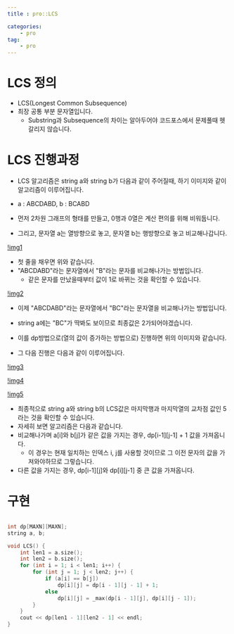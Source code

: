 ```yaml
---
title : pro::LCS

categories:
    - pro
tag:
    - pro
---
```


# LCS 정의
- LCS(Longest Common Subsequence)
- 최장 공통 부분 문자열입니다.
  - Substring과 Subsequence의 차이는 알아두어야 코드포스에서 문제풀때 헷갈리지 않습니다.

# LCS 진행과정
- LCS 알고리즘은 string a와 string b가 다음과 같이 주어질때, 하기 이미지와 같이 알고리즘이 이루어집니다.
- a : ABCDABD, b : BCABD

- 먼저 2차원 그래프의 형태를 만들고, 0행과 0열은 계산 편의를 위해 비워둡니다.
- 그리고, 문자열 a는 열방향으로 놓고, 문자열 b는 행방향으로 놓고 비교해나갑니다.

[!img1](/img/2020-12-14-pro-LCS_1.png)

- 첫 줄을 채우면 위와 같습니다.
- "ABCDABD"라는 문자열에서 "B"라는 문자를 비교해나가는 방법입니다.
  - 같은 문자를 만났을때부터 값이 1로 바뀌는 것을 확인할 수 있습니다.

[!img2](/img/2020-12-14-pro-LCS_2.png)

- 이제 "ABCDABD"라는 문자열에서 "BC"라는 문자열을 비교해나가는 방법입니다.
- string a에는 "BC"가 딱봐도 보이므로 최종값은 2가되어야겠습니다.
- 이를 dp방법으로(열의 값이 증가하는 방법으로) 진행하면 위의 이미지와 같습니다.

- 그 다음 진행은 다음과 같이 이루어집니다.

[!img3](/img/2020-12-14-pro-LCS_3.png)

[!img4](/img/2020-12-14-pro-LCS_4.png)

[!img5](/img/2020-12-14-pro-LCS_5.png)

- 최종적으로 string a와 string b의 LCS값은 마지막행과 마지막열의 교차점 값인 5라는 것을 확인할 수 있습니다.
- 자세히 보면 알고리즘은 다음과 같습니다.
- 비교해나가며 a[i]와 b[j]가 같은 값을 가지는 경우, dp[i-1][j-1] + 1 값을 가져옵니다.
  - 이 경우는 현재 일치하는 인덱스 i, j를 사용할 것이므로 그 이전 문자의 값을 가져와야하므로 그렇습니다.
- 다른 값을 가지는 경우, dp[i-1][j]와 dp[i][j-1] 중 큰 값을 가져옵니다.

# 구현

```cpp

int dp[MAXN][MAXN];
string a, b;

void LCS() {
	int len1 = a.size();
	int len2 = b.size();
	for (int i = 1; i < len1; i++) {
		for (int j = 1; j < len2; j++) {
			if (a[i] == b[j])
				dp[i][j] = dp[i - 1][j - 1] + 1;
			else
				dp[i][j] = _max(dp[i - 1][j], dp[i][j - 1]);
		}
	}
	cout << dp[len1 - 1][len2 - 1] << endl;
}
```

